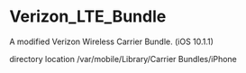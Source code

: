 # Verizon_LTE_Bundle
A modified Verizon Wireless Carrier Bundle. (iOS 10.1.1)

directory location
/var/mobile/Library/Carrier Bundles/iPhone


